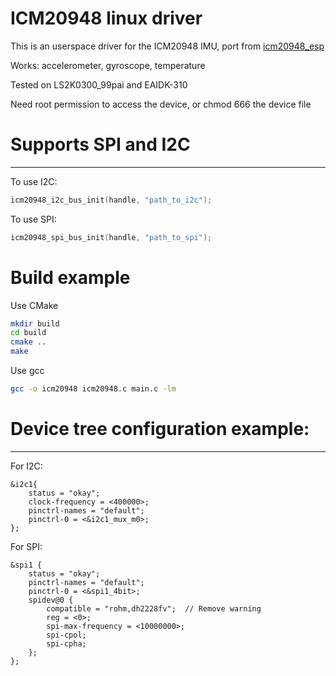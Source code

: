 # ICM20948 linux driver

This is an userspace driver for the ICM20948 IMU, port from [icm20948_esp](https://github.com/ashkorehennessy/icm20948_esp)

Works: accelerometer, gyroscope, temperature

Tested on LS2K0300_99pai and EAIDK-310

Need root permission to access the device, or chmod 666 the device file

# Supports SPI and I2C

---

To use I2C:
```c
icm20948_i2c_bus_init(handle, "path_to_i2c");
```

To use SPI:
```c
icm20948_spi_bus_init(handle, "path_to_spi");
```

# Build example

Use CMake

```bash
mkdir build
cd build
cmake ..
make
```

Use gcc

```bash
gcc -o icm20948 icm20948.c main.c -lm
```

# Device tree configuration example:

---

For I2C:

```dts
&i2c1{
    status = "okay";
    clock-frequency = <400000>;
    pinctrl-names = "default";
    pinctrl-0 = <&i2c1_mux_m0>;
};
```

For SPI:

```dts
&spi1 {
	status = "okay";
	pinctrl-names = "default";
	pinctrl-0 = <&spi1_4bit>;
    spidev@0 {
        compatible = "rohm,dh2228fv";  // Remove warning
        reg = <0>;
        spi-max-frequency = <10000000>;
        spi-cpol;
        spi-cpha;
    };
};
```